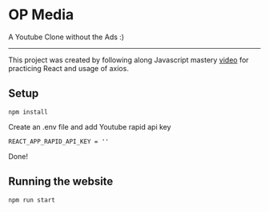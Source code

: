 # OP Media

A Youtube Clone without the Ads :)

-------------------------
This project was created by following along Javascript mastery [video](https://youtu.be/FHTbsZEJspU) for practicing React and usage of axios.


## Setup

```
npm install
```

Create an .env file and add Youtube rapid api key
```
REACT_APP_RAPID_API_KEY = ''
```

Done!



## Running the website
```
npm run start
```


